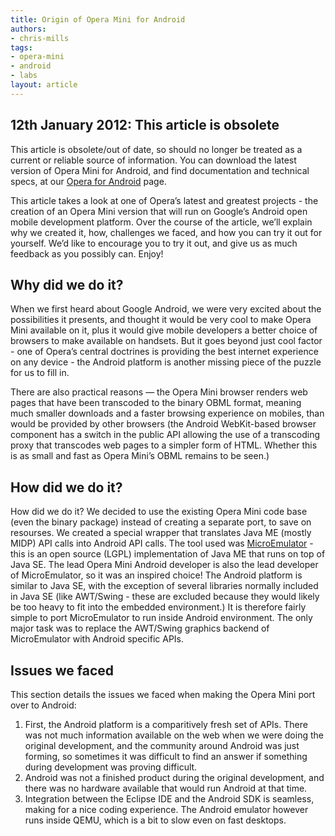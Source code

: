 ```yaml
---
title: Origin of Opera Mini for Android
authors:
- chris-mills
tags:
- opera-mini
- android
- labs
layout: article
---
```


## 12th January 2012: This article is obsolete

This article is obsolete/out of date, so should no longer be treated as a current or reliable source of information. You can download the latest version of Opera Mini for Android, and find documentation and technical specs, at our [Opera for Android][1] page.

[1]: http://www.opera.com/mobile/android/

This article takes a look at one of Opera’s latest and greatest projects - the creation of an Opera Mini version that will run on Google’s Android open mobile development platform. Over the course of the article, we’ll explain why we created it, how, challenges we faced, and how you can try it out for yourself. We’d like to encourage you to try it out, and give us as much feedback as you possibly can. Enjoy!

## Why did we do it?

When we first heard about Google Android, we were very excited about the possibilities it presents, and thought it would be very cool to make Opera Mini available on it, plus it would give mobile developers a better choice of browsers to make available on handsets. But it goes beyond just cool factor - one of Opera’s central doctrines is providing the best internet experience on any device - the Android platform is another missing piece of the puzzle for us to fill in.

There are also practical reasons — the Opera Mini browser renders web pages that have been transcoded to the binary OBML format, meaning much smaller downloads and a faster browsing experience on mobiles, than would be provided by other browsers (the Android WebKit-based browser component has a switch in the public API allowing the use of a transcoding proxy that transcodes web pages to a simpler form of HTML. Whether this is as small and fast as Opera Mini’s OBML remains to be seen.)

## How did we do it?

How did we do it? We decided to use the existing Opera Mini code base (even the binary package) instead of creating a separate port, to save on resourses. We created a special wrapper that translates Java ME (mostly MIDP) API calls into Android API calls. The tool used was [MicroEmulator][2] - this is an open source (LGPL) implementation of Java ME that runs on top of Java SE. The lead Opera Mini Android developer is also the lead developer of MicroEmulator, so it was an inspired choice! The Android platform is similar to Java SE, with the exception of several libraries normally included in Java SE (like AWT/Swing - these are excluded because they would likely be too heavy to fit into the embedded environment.) It is therefore fairly simple to port MicroEmulator to run inside Android environment. The only major task was to replace the AWT/Swing graphics backend of MicroEmulator with Android specific APIs.

[2]: http://www.microemu.org/

## Issues we faced

This section details the issues we faced when making the Opera Mini port over to Android:

1. First, the Android platform is a comparitively fresh set of APIs. There was not much information available on the web when we were doing the original development, and the community around Android was just forming, so sometimes it was difficult to find an answer if something during development was proving difficult.
2. Android was not a finished product during the original development, and there was no hardware available that would run Android at that time.
3. Integration between the Eclipse IDE and the Android SDK is seamless, making for a nice coding experience. The Android emulator however runs inside QEMU, which is a bit to slow even on fast desktops.